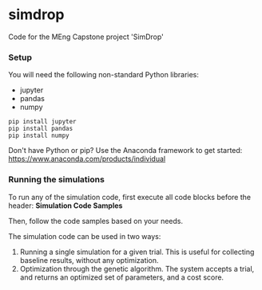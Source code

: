 # simdrop
Code for the MEng Capstone project 'SimDrop'

### Setup

You will need the following non-standard Python libraries:

* jupyter
* pandas
* numpy

```
pip install jupyter
pip install pandas
pip install numpy
```

Don't have Python or pip? Use the Anaconda framework to get started: https://www.anaconda.com/products/individual


### Running the simulations

To run any of the simulation code, first execute all code blocks before the header: **Simulation Code Samples**

Then, follow the code samples based on your needs.

The simulation code can be used in two ways:

1. Running a single simulation for a given trial. This is useful for collecting baseline results, without any optimization.
2. Optimization through the genetic algorithm. The system accepts a trial, and returns an optimized set of parameters, and a cost score.
